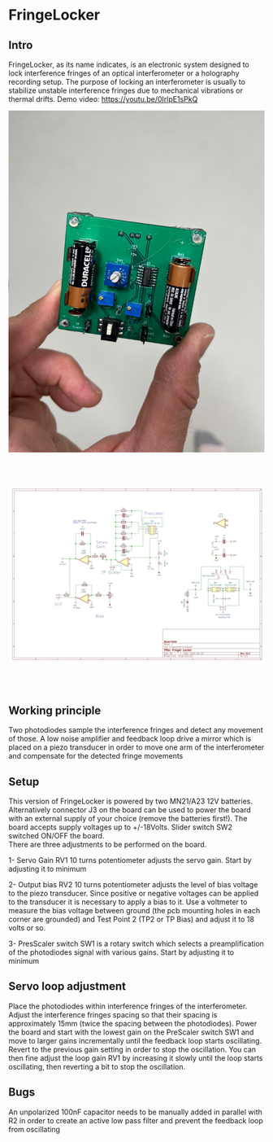 # FringeLocker
## Intro
 FringeLocker, as its name indicates, is an electronic system designed to lock interference fringes of an optical interferometer or a holography recording setup.
 The purpose of locking an interferometer is usually to stabilize unstable interference fringes due to mechanical vibrations or thermal drifts.
 Demo video: https://youtu.be/0IrlpE1sPkQ
 
 <p align="center"> <img src="/FringeLocker/Photos/Back.jpg" width="702" title="Overview"> </p> <br /><br />
 <p align="center"> <img src="/FringeLocker/Photos/Schematic.jpg" width="702" title="Overview"> </p> <br /><br />
 
## Working principle
Two photodiodes sample the interference fringes and detect any movement of those. 
A low noise amplifier and feedback loop drive a mirror which is placed on a piezo transducer in order to move one arm of the interferometer and compensate for the detected fringe movements

## Setup
This version of FringeLocker is powered by two MN21/A23 12V batteries. Alternatively connector J3 on the board can be used to power the board with an external supply of
your choice (remove the batteries first!). The board accepts supply voltages up to +/-18Volts. 
Slider switch SW2 switched ON/OFF the board.  
There are three adjustments to be performed on the board. 

1- Servo Gain
RV1 10 turns potentiometer adjusts the servo gain. Start by adjusting it to minimum

2- Output bias
RV2 10 turns potentiometer adjusts the level of bias voltage to the piezo transducer. Since positive or negative voltages can be applied to the transducer it is necessary to apply
a bias to it. Use a voltmeter to measure the bias voltage between ground (the pcb mounting holes in each corner are grounded) and Test Point 2 (TP2 or TP Bias) and adjust it to 18 volts or so.

3- PresScaler switch
SW1 is a rotary switch which selects a preamplification of the photodiodes signal with various gains. Start by adjusting it to minimum

## Servo loop adjustment
Place the photodiodes within interference fringes of the interferometer. Adjust the interference fringes spacing so that their spacing is approximately 15mm (twice the spacing between the photodiodes). 
Power the board and start with the lowest gain on the PreScaler switch SW1 and move to larger gains incrementally until the feedback loop starts oscillating.
Revert to the previous gain setting in order to stop the oscillation. You can then fine adjust the loop gain RV1 by increasing it slowly until the loop starts oscillating, then reverting a bit to stop the oscillation.

## Bugs
An unpolarized 100nF capacitor needs to be manually added in parallel with R2 in order to create an active low pass filter and prevent the feedback loop from oscillating


 
